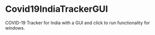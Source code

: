 # Covid19IndiaTrackerGUI

COVID-19 Tracker for India with a GUI and click to run functionality for windows.
